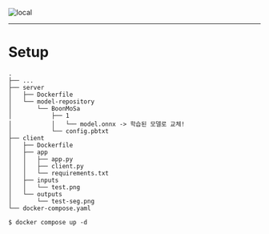 ![local](https://github.com/Team-BoonMoSa/.github/assets/42334717/74184fdc-5d7d-4daf-9a39-e079b93af1b3)

---

# Setup

```
.
├── ...
├── server
│   ├── Dockerfile
│   └── model-repository
│       └── BoonMoSa
│           ├── 1
│           │   └── model.onnx -> 학습된 모델로 교체!
│           └── config.pbtxt
├── client
│   ├── Dockerfile
│   ├── app
│   │   ├── app.py
│   │   ├── client.py
│   │   └── requirements.txt
│   ├── inputs
│   │   └── test.png
│   └── outputs
│       └── test-seg.png
└── docker-compose.yaml
```

```shell
$ docker compose up -d
```